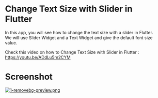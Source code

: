 # Change Text Size with Slider in Flutter

In this app, you will see how to change the text size with a slider in Flutter.
We will use Slider Widget and a Text Widget and give the default font size value.

Check this video on how to Change Text Size with Slider in Flutter : https://youtu.be/ADdLu5m2CYM

# Screenshot

[![1-removebg-preview.png](https://i.postimg.cc/xT2V2cjd/1-removebg-preview.png)](https://postimg.cc/8st0dk68)
